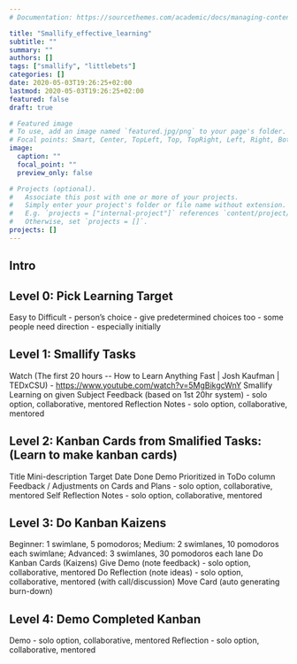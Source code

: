 ```yaml
---
# Documentation: https://sourcethemes.com/academic/docs/managing-content/

title: "Smallify_effective_learning"
subtitle: ""
summary: ""
authors: []
tags: ["smallify", "littlebets"]
categories: []
date: 2020-05-03T19:26:25+02:00
lastmod: 2020-05-03T19:26:25+02:00
featured: false
draft: true

# Featured image
# To use, add an image named `featured.jpg/png` to your page's folder.
# Focal points: Smart, Center, TopLeft, Top, TopRight, Left, Right, BottomLeft, Bottom, BottomRight.
image:
  caption: ""
  focal_point: ""
  preview_only: false

# Projects (optional).
#   Associate this post with one or more of your projects.
#   Simply enter your project's folder or file name without extension.
#   E.g. `projects = ["internal-project"]` references `content/project/deep-learning/index.md`.
#   Otherwise, set `projects = []`.
projects: []
---
```

## Intro

## Level 0: Pick Learning Target

Easy to Difficult - person’s choice - give predetermined choices too - some people need direction - especially initially

## Level 1: Smallify Tasks
Watch (The first 20 hours -- How to Learn Anything Fast | Josh Kaufman | TEDxCSU) - https://www.youtube.com/watch?v=5MgBikgcWnY
Smallify Learning on given Subject
Feedback (based on 1st 20hr system) - solo option, collaborative, mentored
Reflection Notes - solo option, collaborative, mentored

## Level 2: Kanban Cards from Smalified Tasks: (Learn to make kanban cards)
Title
Mini-description
Target Date
Done Demo
Prioritized in ToDo column
Feedback / Adjustments on Cards and Plans - solo option, collaborative, mentored
Self Reflection Notes - solo option, collaborative, mentored

## Level 3: Do Kanban Kaizens
Beginner: 1 swimlane, 5 pomodoros;
Medium: 2 swimlanes, 10 pomodoros each swimlane;
Advanced: 3 swimlanes, 30 pomodoros each lane
Do Kanban Cards (Kaizens)
Give Demo (note feedback) - solo option, collaborative, mentored
Do Reflection (note ideas) - solo option, collaborative, mentored (with call/discussion)
Move Card (auto generating burn-down)

## Level 4: Demo Completed Kanban
Demo - solo option, collaborative, mentored
Reflection - solo option, collaborative, mentored


